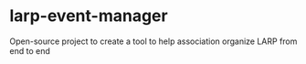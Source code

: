 # larp-event-manager
Open-source project to create a tool to help association organize LARP from end to end
